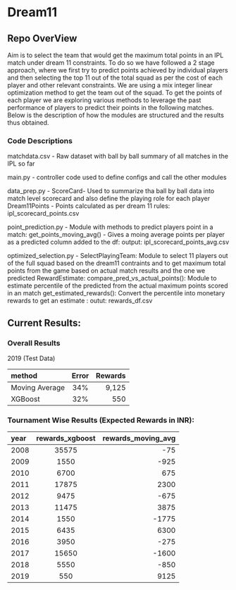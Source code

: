 # Dream11
## Repo OverView
Aim is to select the team that would get the maximum total points in an IPL match under dream 11 constraints. To do so we have followed a 2 stage approach, where we first try to predict points achieved by individual players and then selecting the top 11 out of the total squad as per the cost of each player and other relevant constraints. We are using a mix integer linear optimization method to get the team out of the squad. To get the points of each player we are exploring various methods to leverage the past performance of players to predict their points in the following matches. Below is the description of how the modules are structured and the results thus obtained.

### Code Descriptions
matchdata.csv - Raw dataset with ball by ball summary of all matches in the IPL so far

main.py - controller code used to define configs and call the other modules

data_prep.py - ScoreCard- Used to summarize tha ball by ball data into match level scorecard and also define the playing role for each player
	       Dream11Points - Points calculated as per dream 11 rules: ipl_scorecard_points.csv

point_prediction.py - Module with methods to predict players point in a match:
		get_points_moving_avg() - Gives a moing average points per player as a predicted column added to the df: output: ipl_scorecard_points_avg.csv

optimized_selection.py - SelectPlayingTeam: Module to select 11 players out of the full squad based on the dream11 contraints and to get maximum total points from the game 				 based on actual match results and the one we predicted
			 RewardEstimate: compare_pred_vs_actual_points(): Module to estimate percentile of the predicted from the actual maximum points scored in an match
			 		 get_estimated_rewards(): Convert the percentile into monetary rewards to get an estimate : outut: rewards_df.csv
			 		
## Current Results: 

### Overall Results 
2019 (Test Data)

| method | Error | Rewards |
|:-----|:-------:|------:|
| Moving Average | 34% | 9,125 |
| XGBoost | 32% | 550 |

### Tournament Wise Results (Expected Rewards in INR): 

| year | rewards_xgboost | rewards_moving_avg |
|:------|:----------:|----------------:|
| 2008 | 35575 | -75            |
| 2009 | 1550 | -925           |
| 2010 | 6700 | 675            |
| 2011 | 17875 | 2300           |
| 2012 | 9475 | -675           |
| 2013 | 11475 | 3875           |
| 2014 | 1550  | -1775          |
| 2015 | 6435 | 6300           |
| 2016 | 3950 | -275           |
| 2017 | 15650 | -1600          |
| 2018 | 5550 | -850           |
| 2019 | 550 | 9125           |




					
			  		


